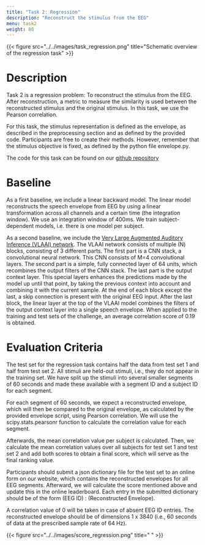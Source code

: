 ```yaml
---
title: "Task 2: Regression"
description: "Reconstruct the stimulus from the EEG"
menu: task2
weight: 80
---
```

{{< figure src="../../images/task_regression.png" title="Schematic overview of the regression task" >}}

# Description 

Task 2 is a regression problem: To reconstruct the stimulus from the EEG. After reconstruction, a metric to measure the similarity is used
between the reconstructed stimulus and the original stimulus. In this task, we use the Pearson correlation. 

For this task, the stimulus representation is defined as the envelope, as described in the preprocessing section and as defined by the provided code. 
Participants are free to create their methods. However, remember that the stimulus
objective is fixed, as defined by the python file envelope.py.

The code for this task can be found on our [github repository](https://github.com/exporl/auditory-eeg-challenge-2023-code)

# Baseline 

As a first baseline, we include a linear backward model. The linear model 
reconstructs the speech envelope from EEG by using a linear transformation across all 
channels and a certain time (the integration window). We use an integration window of 400ms.
We train subject-dependent models, i.e. there is one model per subject.  


As a second baseline, we include the [Very Large Augmented Auditory Inference (VLAAI) network](https://www.biorxiv.org/content/10.1101/2022.09.28.509945v2). The VLAAI network consists of
multiple (N) blocks, consisting of 3 different parts. The first part is a CNN stack, a convolutional neural network. This CNN consists of M=4
convolutional layers. The second part is a simple, fully connected layer of 64 units, which recombines the output filters of the CNN stack. The
last part is the output context layer. This special layers enhances the predictions made by the model up until that point, by taking the previous
context into account and combining it with the current sample. At the end of each block except the last, a skip connection is present with the
original EEG input. After the last block, the linear layer at the top of the VLAAI model combines the filters of the output context layer into a
single speech envelope. When applied to the training and test sets of the challenge, an average correlation score of 0.19 is obtained.



# Evaluation Criteria 
The test set for the regression task contains half the data from test set 1 and half from test set 2. All stimuli are held-out stimuli, i.e., they
do not appear in the training set. We have split up the stimuli into several smaller segments of 60 seconds and made these available with a
segment ID and a subject ID for each segment.

For each segment of 60 seconds, we expect a reconstructed envelope, which will then be compared to the original envelope, 
as calculated by the provided envelope script, using Pearson correlation. We will use the scipy.stats.pearsonr
 function to calculate the correlation value for each segment.

Afterwards, the mean correlation value per subject is calculated. Then, we calculate the mean correlation values over all subjects for test set 1 and test set 
2 and add both scores to obtain a final score, which will serve as the final ranking value.


Participants should submit a json dictionary file for the test set to an online form on our website, which contains the reconstructed
envelopes for all EEG segments. Afterward, we will calculate the score mentioned above and update this in the online leaderboard. Each
entry in the submitted dictionary should be of the form (EEG ID) : (Reconstructed Envelope).
 
A correlation value of 0 will be taken in case of
absent EEG ID entries. The reconstructed envelope should be of dimensions 1 x 3840 (i.e., 60 seconds of data at the prescribed sample rate
of 64 Hz).

{{< figure src="../../images/score_regression.png" title=" " >}}
